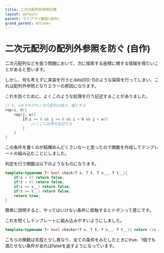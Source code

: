 ```yaml
---
title: 二次元配列外参照対策
layout: default
parent: ライブラリ解説(自作)
grand_parent: AtCoder
---
```


# 二次元配列の配列外参照を防ぐ (自作)
二次元配列などを扱う問題において、次に探索する座標に関する情報を得たいことがあると思います。

しかし、何も考えずに実装を行うとdata[0][-1]のような探索を行ってしまい、これは配列外参照となりエラーの原因になります。

これを防ぐために、よくこのような処理を行う記述することがありました。

```cpp
// h, wをそれぞれ二次元配列の高さ、幅とする
rep(i, h){
    rep(j, w){
        if(i >= 0 && j >= 0 && i < h && j < w){
            //ここに処理を記述する
        }
    }
}
```

この条件を書くのが結構めんどくさいな〜と思ったので関数を作成してテンプレートの組み込むことにしました。

判定を行う関数は以下のようなものになります。

```cpp
template<typename T> bool check(T s, T t, T s__, T t__){
    if(s < 0) return false;
    if(t < 0) return false;
    if(s >= s__) return false;
    if(t >= t__) return false;
    return true;
}
```

簡単に説明すると、やってはいけない条件に抵触するとドボンって感じです。

これを短くしテンプレートに組み込みやすいようにしました。

```cpp
template<typename T> bool checker(T s, T t, T s__, T t__){ return ((s >= 0 && t >= 0 && s < s__ && t < t__) ? true : false); }
```

こちらの関数は先程と少し異なり、全ての条件をみたしたときにtrue、1個でも満たせない条件があればfalseを返すようになっています。